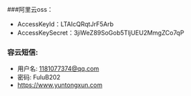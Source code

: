 ###阿里云oss：
- AccessKeyId：LTAIcQRqtJrF5Arb 
- AccessKeySecret：3jiWeZ89SoGob5TljUEU2MmgZCo7qP



### 容云短信:
- 用户名: 1181077374@qq.com
- 密码: FuluB202
- https://www.yuntongxun.com
